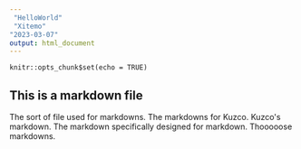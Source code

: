 ```yaml
---
 "HelloWorld"
 "Xitemo"
"2023-03-07"
output: html_document
---
```


```{r setup, include=FALSE}
knitr::opts_chunk$set(echo = TRUE)
```

## This is a markdown file

The sort of file used for markdowns. The markdowns for Kuzco. Kuzco's markdown. The markdown specifically designed for markdown. Thooooose markdowns.
